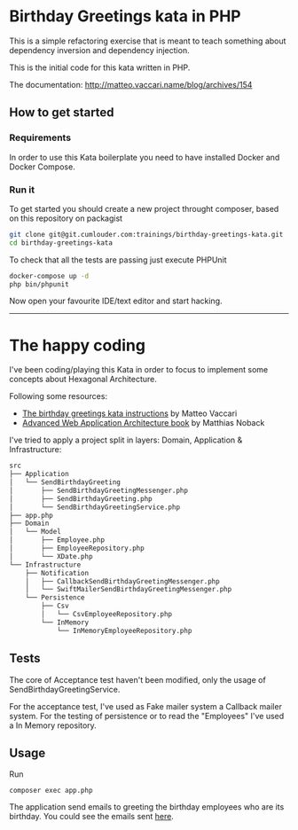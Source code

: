 # Birthday Greetings kata in PHP

This is a simple refactoring exercise that is meant to teach something about dependency inversion and dependency injection.

This is the initial code for this kata written in PHP.

The documentation: http://matteo.vaccari.name/blog/archives/154

## How to get started

### Requirements

In order to use this Kata boilerplate you need to have installed Docker and Docker Compose.

### Run it

To get started you should create a new project throught composer, based on this repository on packagist

```bash
git clone git@git.cumlouder.com:trainings/birthday-greetings-kata.git
cd birthday-greetings-kata
```

To check that all the tests are passing just execute PHPUnit

```bash
docker-compose up -d
php bin/phpunit
```

Now open your favourite IDE/text editor and start hacking.

---

# The happy coding

I've been coding/playing this Kata in order to focus to implement some concepts about Hexagonal Architecture.

Following some resources:
- [The birthday greetings kata instructions](http://matteo.vaccari.name/blog/archives/154) by Matteo Vaccari 
- [Advanced Web Application Architecture book](https://matthiasnoback.nl/book/advanced-web-application-architecture/) by Matthias Noback

I've tried to apply a project split in layers: Domain, Application & Infrastructure:

```bash
src
├── Application
│   └── SendBirthdayGreeting
│       ├── SendBirthdayGreetingMessenger.php
│       ├── SendBirthdayGreeting.php
│       └── SendBirthdayGreetingService.php
├── app.php
├── Domain
│   └── Model
│       ├── Employee.php
│       ├── EmployeeRepository.php
│       └── XDate.php
└── Infrastructure
    ├── Notification
    │   ├── CallbackSendBirthdayGreetingMessenger.php
    │   └── SwiftMailerSendBirthdayGreetingMessenger.php
    └── Persistence
        ├── Csv
        │   └── CsvEmployeeRepository.php
        └── InMemory
            └── InMemoryEmployeeRepository.php

```

## Tests

The core of Acceptance test haven't been modified, only the usage of SendBirthdayGreetingService.

For the acceptance test, I've used as Fake mailer system a Callback mailer system. For the testing of persistence or to read the "Employees" I've used a In Memory repository.

## Usage

Run

```
composer exec app.php
```

The application send emails to greeting the birthday employees who are its birthday. You could see the emails sent [here](http://localhost:8025).